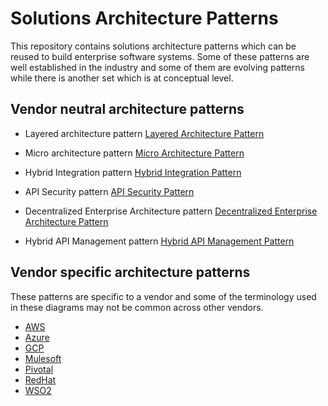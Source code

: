 # Solutions Architecture Patterns
This repository contains solutions architecture patterns which can be reused to build enterprise software systems. Some of these patterns are well established in the industry and some of them are evolving patterns while there is another set which is at conceptual level. 

## Vendor neutral architecture patterns

- Layered architecture pattern
[Layered Architecture Pattern](Layered-Architecture-Pattern.md)

- Micro architecture pattern
[Micro Architecture Pattern](Micro-Architecture-Pattern.md)

- Hybrid Integration pattern
[Hybrid Integration Pattern](Hybrid-Integration-Pattern.md)

- API Security pattern
[API Security Pattern](API-Security-Pattern.md)

- Decentralized Enterprise Architecture pattern
[Decentralized Enterprise Architecture Pattern](Decentralized-Enterpise-Architecture-Pattern.md)

- Hybrid API Management pattern
[Hybrid API Management Pattern](Hybrid-API-Management-Pattern.md)

## Vendor specific architecture patterns
These patterns are specific to a vendor and some of the terminology used in these diagrams may not be common across other vendors. 

- [AWS](vendor-specific/aws)
- [Azure](vendor-specific/azure)
- [GCP](vendor-specific/gcp)
- [Mulesoft](vendor-specific/mulesoft)
- [Pivotal](vendor-specific/pivotal)
- [RedHat](vendor-specific/redhat)
- [WSO2](vendor-specific/wso2)


